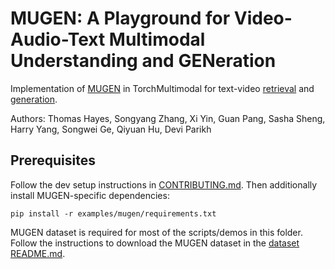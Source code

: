 # MUGEN: A Playground for Video-Audio-Text Multimodal Understanding and GENeration

Implementation of [MUGEN](https://arxiv.org/abs/2204.08058) in TorchMultimodal for text-video [retrieval](https://github.com/facebookresearch/multimodal/tree/main/examples/mugen/retrieval) and [generation](https://github.com/facebookresearch/multimodal/tree/main/examples/mugen/generation).

Authors: Thomas Hayes, Songyang Zhang, Xi Yin, Guan Pang, Sasha Sheng, Harry Yang, Songwei Ge, Qiyuan Hu, Devi Parikh


## Prerequisites
Follow the dev setup instructions in [CONTRIBUTING.md](https://github.com/facebookresearch/multimodal/blob/main/CONTRIBUTING.md). Then additionally install MUGEN-specific dependencies:
```
pip install -r examples/mugen/requirements.txt
```
MUGEN dataset is required for most of the scripts/demos in this folder. Follow the instructions to download the MUGEN dataset in the [dataset README.md](https://github.com/facebookresearch/multimodal/blob/main/examples/mugen/data/README.md).
